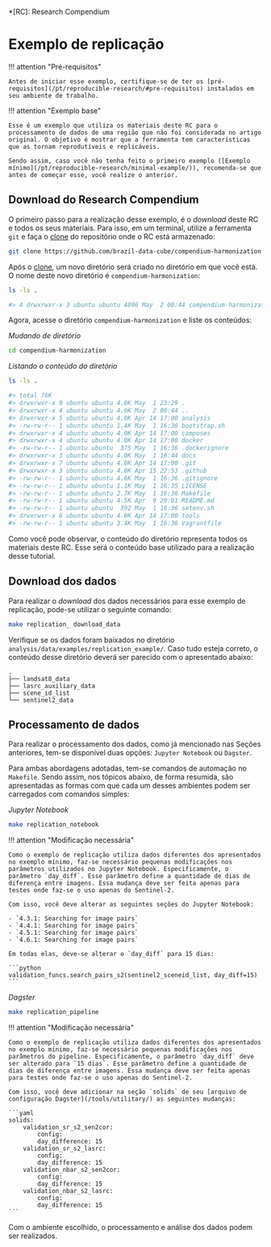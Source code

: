 <!--
    This file is part of Brazil Data Cube compendium-harmonization.
    Copyright (C) 2022 INPE.

    This program is free software: you can redistribute it and/or modify
    it under the terms of the GNU General Public License as published by
    the Free Software Foundation, either version 3 of the License, or
    (at your option) any later version.

    This program is distributed in the hope that it will be useful,
    but WITHOUT ANY WARRANTY; without even the implied warranty of
    MERCHANTABILITY or FITNESS FOR A PARTICULAR PURPOSE. See the
    GNU General Public License for more details.

    You should have received a copy of the GNU General Public License
    along with this program. If not, see <https://www.gnu.org/licenses/gpl-3.0.html>.
-->


*[RC]: Research Compendium

# Exemplo de replicação

!!! attention "Pré-requisitos"

    Antes de iniciar esse exemplo, certifique-se de ter os [pré-requisitos](/pt/reproducible-research/#pre-requisitos) instalados em seu ambiente de trabalho.

!!! attention "Exemplo base"

    Esse é um exemplo que utiliza os materiais deste RC para o processamento de dados de uma região que não foi considerada no artigo original. O objetivo é mostrar que a ferramenta tem características que as tornam reprodutíveis e replicáveis.

    Sendo assim, caso você não tenha feito o primeiro exemplo ([Exemplo mínimo](/pt/reproducible-research/minimal-example/)), recomenda-se que antes de começar esse, você realize o anterior.


## Download do Research Compendium

O primeiro passo para a realização desse exemplo, é o *download* deste RC e todos os seus materiais. Para isso, em um terminal, utilize a ferramenta `git` e faça o [clone](https://git-scm.com/docs/git-clone) do repositório onde o RC está armazenado:

``` sh
git clone https://github.com/brazil-data-cube/compendium-harmonization
```

Após o [clone](https://git-scm.com/docs/git-clone), um novo diretório será criado no diretório em que você está. O nome deste novo diretório é `compendium-harmonization`:

``` sh
ls -ls .

#> 4 drwxrwxr-x 3 ubuntu ubuntu 4096 May  2 00:44 compendium-harmonization
```

Agora, acesse o diretório `compendium-harmonization` e liste os conteúdos:

*Mudando de diretório*
``` sh
cd compendium-harmonization
```

*Listando o conteúdo do diretório*

``` sh
ls -ls .

#> total 76K
#> drwxrwxr-x 9 ubuntu ubuntu 4.0K May  1 23:29 .
#> drwxrwxr-x 4 ubuntu ubuntu 4.0K May  2 00:44 ..
#> drwxrwxr-x 5 ubuntu ubuntu 4.0K Apr 14 17:00 analysis
#> -rw-rw-r-- 1 ubuntu ubuntu 1.4K May  1 16:36 bootstrap.sh
#> drwxrwxr-x 4 ubuntu ubuntu 4.0K Apr 14 17:00 composes
#> drwxrwxr-x 4 ubuntu ubuntu 4.0K Apr 14 17:00 docker
#> -rw-rw-r-- 1 ubuntu ubuntu  375 May  1 16:36 .dockerignore
#> drwxrwxr-x 3 ubuntu ubuntu 4.0K May  1 16:44 docs
#> drwxrwxr-x 7 ubuntu ubuntu 4.0K Apr 14 17:00 .git
#> drwxrwxr-x 3 ubuntu ubuntu 4.0K Apr 15 22:53 .github
#> -rw-rw-r-- 1 ubuntu ubuntu 4.6K May  1 16:36 .gitignore
#> -rw-rw-r-- 1 ubuntu ubuntu 1.1K May  1 16:35 LICENSE
#> -rw-rw-r-- 1 ubuntu ubuntu 2.7K May  1 16:36 Makefile
#> -rw-rw-r-- 1 ubuntu ubuntu 4.5K Apr  9 20:01 README.md
#> -rw-rw-r-- 1 ubuntu ubuntu  392 May  1 16:36 setenv.sh
#> drwxrwxr-x 6 ubuntu ubuntu 4.0K Apr 14 17:00 tools
#> -rw-rw-r-- 1 ubuntu ubuntu 3.4K May  1 16:36 Vagrantfile
```

Como você pode observar, o conteúdo do diretório representa todos os materiais deste RC. Esse será o conteúdo base utilizado para a realização desse tutorial.

## Download dos dados

Para realizar o *download* dos dados necessários para esse exemplo de replicação, pode-se utilizar o seguinte comando:

``` sh
make replication_ download_data
```

Verifique se os dados foram baixados no diretório `analysis/data/examples/replication_example/`. Caso tudo esteja correto, o conteúdo desse diretório deverá ser parecido com o apresentado abaixo:

```
.
├── landsat8_data
├── lasrc_auxiliary_data
├── scene_id_list
└── sentinel2_data
```

## Processamento de dados

Para realizar o processamento dos dados, como já mencionado nas Seções anteriores, tem-se disponível duas opções: `Jupyter Notebook` ou `Dagster`.

Para ambas abordagens adotadas, tem-se comandos de automação no `Makefile`. Sendo assim, nos tópicos abaixo, de forma resumida, são apresentadas as formas com que cada um desses ambientes podem ser carregados com comandos simples:

*Jupyter Notebook*

``` sh
make replication_notebook
```

!!! attention "Modificação necessária"

    Como o exemplo de replicação utiliza dados diferentes dos apresentados no exemplo mínimo, faz-se necessário pequenas modificações nos parâmetros utilizados no Jupyter Notebook. Especificamente, o parâmetro `day_diff`. Esse parâmetro define a quantidade de dias de diferença entre imagens. Essa mudança deve ser feita apenas para testes onde faz-se o uso apenas do Sentinel-2.
    
    Com isso, você deve alterar as seguintes seções do Jupyter Notebook:

    - `4.3.1: Searching for image pairs`
    - `4.4.1: Searching for image pairs`
    - `4.5.1: Searching for image pairs`
    - `4.6.1: Searching for image pairs`

    Em todas elas, deve-se alterar o `day_diff` para 15 dias:

    ```python
    validation_funcs.search_pairs_s2(sentinel2_sceneid_list, day_diff=15)
    ```

*Dagster*

``` sh
make replication_pipeline
```

!!! attention "Modificação necessária"

    Como o exemplo de replicação utiliza dados diferentes dos apresentados no exemplo mínimo, faz-se necessário pequenas modificações nos parâmetros do pipeline. Especificamente, o parâmetro `day_diff` deve ser alterado para `15 dias`. Esse parâmetro define a quantidade de dias de diferença entre imagens. Essa mudança deve ser feita apenas para testes onde faz-se o uso apenas do Sentinel-2.
    
    Com isso, você deve adicionar na seção `solids` de seu [arquivo de configuração Dagster](/tools/utilitary/) as seguintes mudanças:

    ```yaml
    solids:
        validation_sr_s2_sen2cor:
            config:
            day_difference: 15
        validation_sr_s2_lasrc:
            config:
            day_difference: 15
        validation_nbar_s2_sen2cor:
            config:
            day_difference: 15
        validation_nbar_s2_lasrc:
            config:
            day_difference: 15
    ```

Com o ambiente escolhido, o processamento e análise dos dados podem ser realizados.
